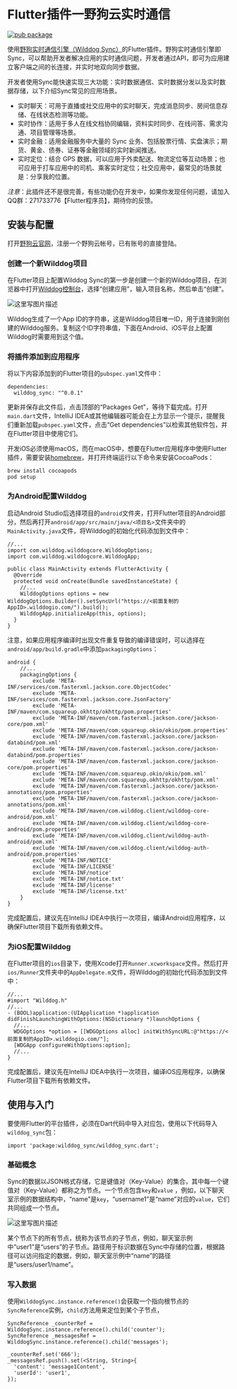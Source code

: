 # Flutter插件一野狗云实时通信

[![pub package](https://img.shields.io/pub/v/wilddog_sync.svg)](https://pub.dartlang.org/packages/wilddog_sync)

使用[野狗实时通信引擎（Wilddog Sync）](https://docs.wilddog.com/sync/Web/index.html)的Flutter插件。野狗实时通信引擎即Sync，可以帮助开发者解决应用的实时通信问题，开发者通过API，即可为应用建立客户端之间的长连接，并实时地双向同步数据。

开发者使用Sync能快速实现三大功能：实时数据通信、实时数据分发以及实时数据存储，以下介绍Sync常见的应用场景。

- 实时聊天：可用于直播或社交应用中的实时聊天，完成消息同步、房间信息存储、在线状态检测等功能。
- 实时协作：适用于多人在线文档协同编辑，资料实时同步、在线问答、需求沟通、项目管理等场景。
- 实时金融：适用金融服务中大量的 Sync 业务、包括股票行情、实盘演示；期货、黄金、债券、证券等金融领域的实时新闻推送。
- 实时定位：结合 GPS 数据，可以应用于外卖配送、物流定位等互动场景；也可应用于打车应用中的司机、乘客实时定位；社交应用中，最常见的场景就是：分享我的位置。

*注意*：此插件还不是很完善，有些功能仍在开发中，如果你发现任何问题，请加入QQ群：271733776【Flutter程序员】，期待你的反馈。

## 安装与配置

打开[野狗云官网](https://www.wilddog.com/)，注册一个野狗云帐号，已有账号的直接登陆。

### 创建一个新Wilddog项目

在Flutter项目上配置Wilddog Sync的第一步是创建一个新的Wilddog项目，在浏览器中打开[Wilddog控制台](https://www.wilddog.com/dashboard)，选择“创建应用”，输入项目名称，然后单击“创建”。

![这里写图片描述](http://img.blog.csdn.net/20171017184950843?watermark/2/text/aHR0cDovL2Jsb2cuY3Nkbi5uZXQvaGVrYWl5b3U=/font/5a6L5L2T/fontsize/400/fill/I0JBQkFCMA==/dissolve/70/gravity/SouthEast)

Wilddog生成了一个App ID的字符串，这是Wilddog项目唯一ID，用于连接到刚创建的Wilddog服务。复制这个ID字符串值，下面在Android、iOS平台上配置Wilddog时需要用到这个值。

### 将插件添加到应用程序

将以下内容添加到的Flutter项目的`pubspec.yaml`文件中：

```
dependencies:
  wilddog_sync: "^0.0.1"
```

更新并保存此文件后，点击顶部的“Packages Get”，等待下载完成。打开`main.dart`文件，IntelliJ IDEA或其他编辑器可能会在上方显示一个提示，提醒我们重新加载`pubspec.yaml`文件，点击“Get dependencies”以检索其他软件包，并在Flutter项目中使用它们。

开发iOS必须使用macOS，而在macOS中，想要在Flutter应用程序中使用Flutter插件，需要安装[homebrew](https://brew.sh/index_zh-cn.html)，并打开终端运行以下命令来安装CocoaPods：

```
brew install cocoapods
pod setup
```

### 为Android配置Wilddog

启动Android Studio后选择项目的`android`文件夹，打开Flutter项目的Android部分，然后再打开`android/app/src/main/java/<项目名>`文件夹中的`MainActivity.java`文件，将Wilddog的初始化代码添加到文件中：

```
//...
import com.wilddog.wilddogcore.WilddogOptions;
import com.wilddog.wilddogcore.WilddogApp;

public class MainActivity extends FlutterActivity {
  @Override
  protected void onCreate(Bundle savedInstanceState) {
    //...
    WilddogOptions options = new WilddogOptions.Builder().setSyncUrl("https://<前面复制的AppID>.wilddogio.com/").build();
    WilddogApp.initializeApp(this, options);
  }
}
```

注意，如果应用程序编译时出现文件重复导致的编译错误时，可以选择在`android/app/build.gradle`中添加`packagingOptions`：

```
android {
    //...
    packagingOptions {
        exclude 'META-INF/services/com.fasterxml.jackson.core.ObjectCodec'
        exclude 'META-INF/services/com.fasterxml.jackson.core.JsonFactory'
        exclude 'META-INF/maven/com.squareup.okhttp/okhttp/pom.properties'
        exclude 'META-INF/maven/com.fasterxml.jackson.core/jackson-core/pom.xml'
        exclude 'META-INF/maven/com.squareup.okio/okio/pom.properties'
        exclude 'META-INF/maven/com.fasterxml.jackson.core/jackson-databind/pom.xml'
        exclude 'META-INF/maven/com.fasterxml.jackson.core/jackson-databind/pom.properties'
        exclude 'META-INF/maven/com.fasterxml.jackson.core/jackson-core/pom.properties'
        exclude 'META-INF/maven/com.squareup.okio/okio/pom.xml'
        exclude 'META-INF/maven/com.squareup.okhttp/okhttp/pom.xml'
        exclude 'META-INF/maven/com.fasterxml.jackson.core/jackson-annotations/pom.properties'
        exclude 'META-INF/maven/com.fasterxml.jackson.core/jackson-annotations/pom.xml'
        exclude 'META-INF/maven/com.wilddog.client/wilddog-core-android/pom.xml'
        exclude 'META-INF/maven/com.wilddog.client/wilddog-core-android/pom.properties'
        exclude 'META-INF/maven/com.wilddog.client/wilddog-auth-android/pom.xml'
        exclude 'META-INF/maven/com.wilddog.client/wilddog-auth-android/pom.properties'
        exclude 'META-INF/NOTICE'
        exclude 'META-INF/LICENSE'
        exclude 'META-INF/notice'
        exclude 'META-INF/notice.txt'
        exclude 'META-INF/license'
        exclude 'META-INF/license.txt'
    }
}
```

完成配置后，建议先在IntelliJ IDEA中执行一次项目，编译Android应用程序，以确保Flutter项目下载所有依赖文件。

### 为iOS配置Wilddog

在Flutter项目的`ios`目录下，使用Xcode打开`Runner.xcworkspace`文件。然后打开`ios/Runner`文件夹中的`AppDelegate.m`文件，将Wilddog的初始化代码添加到文件中：

```
//...
#import "Wilddog.h"
//...
- (BOOL)application:(UIApplication *)application didFinishLaunchingWithOptions:(NSDictionary *)launchOptions {
  //...
  WDGOptions *option = [[WDGOptions alloc] initWithSyncURL:@"https://<前面复制的AppID>.wilddogio.com/"];
  [WDGApp configureWithOptions:option];
  //...
}
```

完成配置后，建议先在IntelliJ IDEA中执行一次项目，编译iOS应用程序，以确保Flutter项目下载所有依赖文件。

## 使用与入门

要使用Flutter的平台插件，必须在Dart代码中导入对应包，使用以下代码导入`wilddog_sync`包：

```
import 'package:wilddog_sync/wilddog_sync.dart';
```

### 基础概念

Sync的数据以JSON格式存储，它是键值对（Key-Value）的集合，其中每一个键值对（Key-Value）都称之为节点。一个节点包含`key`和`value` ，例如，以下聊天室示例的数据结构中，“name”是`key`，“username1”是“name”对应的`value`，它们共同组成一个节点。

![这里写图片描述](http://img.blog.csdn.net/20171017215902340?watermark/2/text/aHR0cDovL2Jsb2cuY3Nkbi5uZXQvaGVrYWl5b3U=/font/5a6L5L2T/fontsize/400/fill/I0JBQkFCMA==/dissolve/70/gravity/SouthEast)

某个节点下的所有节点，统称为该节点的子节点，例如，聊天室示例中“user1”是“users”的子节点。路径用于标识数据在Sync中存储的位置，根据路径可以访问指定的数据，例如，聊天室示例中“name”的路径是“users/user1/name”。

### 写入数据

使用`WilddogSync.instance.reference()`会获取一个指向根节点的`SyncReference`实例，`child`方法用来定位到某个子节点，

```
SyncReference _counterRef = WilddogSync.instance.reference().child('counter');
SyncReference _messagesRef = WilddogSync.instance.reference().child('messages');

_counterRef.set('666');
_messagesRef.push().set(<String, String>{
  'content': 'message1Content',
  'userId': 'user1',
});
```